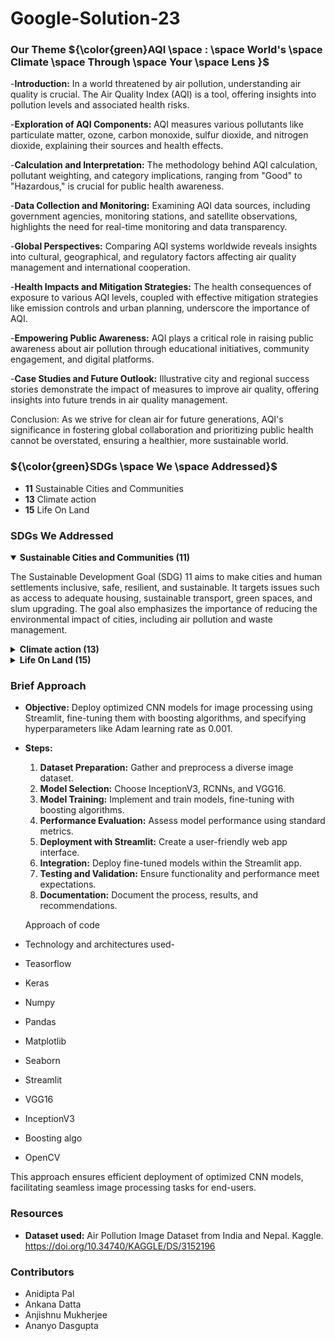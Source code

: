 # Google-Solution-23

### Our Theme ${\color{green}AQI \space : \space World's \space Climate \space Through \space Your \space Lens }$
-**Introduction:**
In a world threatened by air pollution, understanding air quality is crucial. The Air Quality Index (AQI) is a tool, offering insights into pollution levels and associated health risks.

-**Exploration of AQI Components:**
AQI measures various pollutants like particulate matter, ozone, carbon monoxide, sulfur dioxide, and nitrogen dioxide, explaining their sources and health effects.

-**Calculation and Interpretation:**
The methodology behind AQI calculation, pollutant weighting, and category implications, ranging from "Good" to "Hazardous," is crucial for public health awareness.

-**Data Collection and Monitoring:**
Examining AQI data sources, including government agencies, monitoring stations, and satellite observations, highlights the need for real-time monitoring and data transparency.

-**Global Perspectives:**
Comparing AQI systems worldwide reveals insights into cultural, geographical, and regulatory factors affecting air quality management and international cooperation.

-**Health Impacts and Mitigation Strategies:**
The health consequences of exposure to various AQI levels, coupled with effective mitigation strategies like emission controls and urban planning, underscore the importance of AQI.

-**Empowering Public Awareness:**
AQI plays a critical role in raising public awareness about air pollution through educational initiatives, community engagement, and digital platforms.

-**Case Studies and Future Outlook:**
Illustrative city and regional success stories demonstrate the impact of measures to improve air quality, offering insights into future trends in air quality management.

Conclusion:
As we strive for clean air for future generations, AQI's significance in fostering global collaboration and prioritizing public health cannot be overstated, ensuring a healthier, more sustainable world.

### ${\color{green}SDGs \space We \space Addressed}$
- **11** Sustainable Cities and Communities
- **13** Climate action
- **15** Life On Land
 
### SDGs We Addressed
<details open><summary><b>Sustainable Cities and Communities (11)</b></summary>
  
The Sustainable Development Goal (SDG) 11 aims to make cities and human settlements inclusive, safe, resilient, and sustainable. It targets issues such as access to adequate housing, sustainable transport, green spaces, and slum upgrading. The goal also emphasizes the importance of reducing the environmental impact of cities, including air pollution and waste management. 
</details>
<details><summary><b>Climate action (13)</b></summary>
  SDG 13 focuses on urgent action to combat climate change and its impacts. It emphasizes the need for countries to strengthen resilience and adaptive capacity to climate-related disasters. This goal also highlights the importance of integrating climate change measures into national policies, strategies, and planning.
</details>
<details><summary><b>Life On Land (15)</b></summary>
  SDG 15, Life on Land, aims to protect, restore, and promote sustainable use of terrestrial ecosystems, emphasizing the importance of biodiversity conservation and combating land degradation.
In our project, we leverage image processing technology to monitor and assess the impact of human activities on terrestrial ecosystems, aligning with SDG 15's goals of sustainable land use and biodiversity preservation.
</details>

### Brief Approach
- **Objective:** Deploy optimized CNN models for image processing using Streamlit, fine-tuning them with boosting algorithms, and specifying hyperparameters like Adam learning rate as 0.001.

- **Steps:**
  1. **Dataset Preparation:** Gather and preprocess a diverse image dataset.
  2. **Model Selection:** Choose InceptionV3, RCNNs, and VGG16.
  3. **Model Training:** Implement and train models, fine-tuning with boosting algorithms.
  4. **Performance Evaluation:** Assess model performance using standard metrics.
  5. **Deployment with Streamlit:** Create a user-friendly web app interface.
  6. **Integration:** Deploy fine-tuned models within the Streamlit app.
  7. **Testing and Validation:** Ensure functionality and performance meet expectations.
  8. **Documentation:** Document the process, results, and recommendations.

  Approach of code

- Technology and architectures used-
- Teasorflow 
- Keras
- Numpy
- Pandas
- Matplotlib
- Seaborn
- Streamlit
- VGG16
- InceptionV3
- Boosting algo
- OpenCV

This approach ensures efficient deployment of optimized CNN models, facilitating seamless image processing tasks for end-users.

### Resources
* **Dataset used:** Air Pollution Image Dataset from India and Nepal. 
Kaggle. https://doi.org/10.34740/KAGGLE/DS/3152196

### Contributors
- Anidipta Pal
- Ankana Datta
- Anjishnu Mukherjee
- Ananyo Dasgupta

